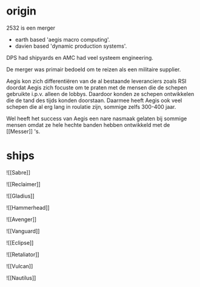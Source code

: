 # origin

2532 is een merger 
- earth based 'aegis macro computing'.
- davien based 'dynamic production systems'.

DPS had shipyards en AMC had veel systeem engineering.

De merger was primair bedoeld om te reizen als een militaire supplier.

Aegis kon zich differentiëren van de al bestaande leveranciers zoals RSI doordat Aegis zich focuste om te praten met de mensen die de schepen gebruikte i.p.v. alleen de lobbys. Daardoor konden ze schepen ontwikkelen die de tand des tijds konden doorstaan. Daarmee heeft Aegis ook veel schepen die al erg lang in roulatie zijn, sommige zelfs 300-400 jaar.

Wel heeft het success van Aegis een nare nasmaak gelaten bij sommige mensen omdat ze hele hechte banden hebben ontwikkeld met de [[Messer]] 's.

# ships

![[Sabre]]

![[Reclaimer]]

![[Gladius]]

![[Hammerhead]]

![[Avenger]]

![[Vanguard]]

![[Eclipse]]

![[Retaliator]]

![[Vulcan]]

![[Nautilus]]